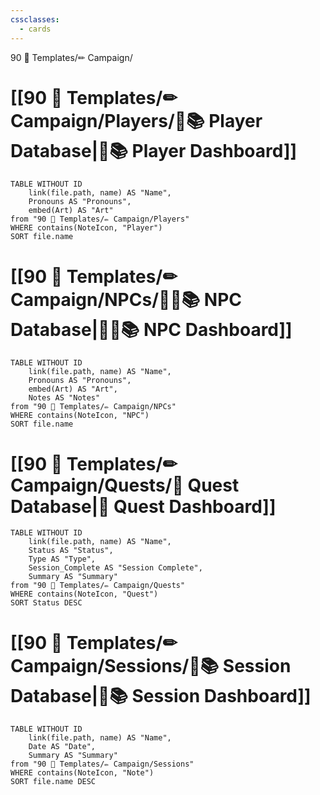 ```yaml
---
cssclasses:
  - cards
---
```

90 🧩 Templates/✏ Campaign/
# [[90 🧩 Templates/✏ Campaign/Players/🧙📚 Player Database|🧙📚 Player Dashboard]]
```dataview
TABLE WITHOUT ID 
	link(file.path, name) AS "Name", 
	Pronouns AS "Pronouns",
	embed(Art) AS "Art"
from "90 🧩 Templates/✏ Campaign/Players"
WHERE contains(NoteIcon, "Player")
SORT file.name
```

# [[90 🧩 Templates/✏ Campaign/NPCs/👨‍🌾📚 NPC Database|👨‍🌾📚 NPC Dashboard]]
```dataview
TABLE WITHOUT ID 
	link(file.path, name) AS "Name", 
	Pronouns AS "Pronouns",
	embed(Art) AS "Art",
	Notes AS "Notes"
from "90 🧩 Templates/✏ Campaign/NPCs"
WHERE contains(NoteIcon, "NPC")
SORT file.name
```

# [[90 🧩 Templates/✏ Campaign/Quests/🎯 Quest Database|🎯 Quest Dashboard]]
```dataview
TABLE WITHOUT ID 
	link(file.path, name) AS "Name",
	Status AS "Status",
	Type AS "Type",
	Session_Complete AS "Session Complete",
	Summary AS "Summary"
from "90 🧩 Templates/✏ Campaign/Quests"
WHERE contains(NoteIcon, "Quest")
SORT Status DESC
```

# [[90 🧩 Templates/✏ Campaign/Sessions/🧻📚 Session Database|🧻📚 Session Dashboard]]
```dataview
TABLE WITHOUT ID 
	link(file.path, name) AS "Name", 
	Date AS "Date",
	Summary AS "Summary"
from "90 🧩 Templates/✏ Campaign/Sessions"
WHERE contains(NoteIcon, "Note")
SORT file.name DESC
```
